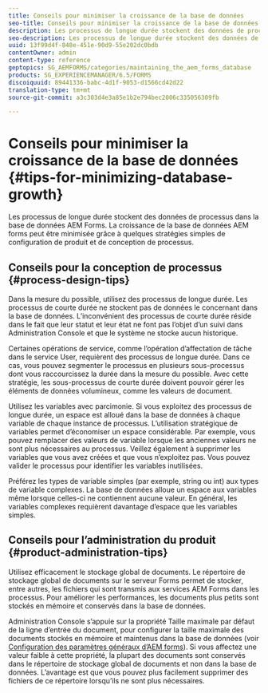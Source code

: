 ```yaml
---
title: Conseils pour minimiser la croissance de la base de données
seo-title: Conseils pour minimiser la croissance de la base de données
description: Les processus de longue durée stockent des données de processus dans la base de données AEM Forms. La croissance de la base de données AEM forms peut être minimisée grâce à quelques stratégies simples de configuration de produit et de conception de processus.
seo-description: Les processus de longue durée stockent des données de processus dans la base de données AEM Forms. La croissance de la base de données AEM forms peut être minimisée grâce à quelques stratégies simples de configuration de produit et de conception de processus.
uuid: 13f99d4f-848e-451e-90d9-55e202dc0bdb
contentOwner: admin
content-type: reference
geptopics: SG_AEMFORMS/categories/maintaining_the_aem_forms_database
products: SG_EXPERIENCEMANAGER/6.5/FORMS
discoiquuid: 89441336-babc-4d1f-9053-d1566cd42d22
translation-type: tm+mt
source-git-commit: a3c303d4e3a85e1b2e794bec2006c335056309fb

---
```



# Conseils pour minimiser la croissance de la base de données {#tips-for-minimizing-database-growth}

Les processus de longue durée stockent des données de processus dans la base de données AEM Forms. La croissance de la base de données AEM forms peut être minimisée grâce à quelques stratégies simples de configuration de produit et de conception de processus.

## Conseils pour la conception de processus {#process-design-tips}

Dans la mesure du possible, utilisez des processus de longue durée. Les processus de courte durée ne stockent pas de données le concernant dans la base de données. L’inconvénient des processus de courte durée réside dans le fait que leur statut et leur état ne font pas l’objet d’un suivi dans Administration Console et que le système ne stocke aucun historique.

Certaines opérations de service, comme l’opération d’affectation de tâche dans le service User, requièrent des processus de longue durée. Dans ce cas, vous pouvez segmenter le processus en plusieurs sous-processus dont vous raccourcissez la durée dans la mesure du possible. Avec cette stratégie, les sous-processus de courte durée doivent pouvoir gérer les éléments de données volumineux, comme les valeurs de document.

Utilisez les variables avec parcimonie. Si vous exploitez des processus de longue durée, un espace est alloué dans la base de données à chaque variable de chaque instance de processus. L’utilisation stratégique de variables permet d’économiser un espace considérable. Par exemple, vous pouvez remplacer des valeurs de variable lorsque les anciennes valeurs ne sont plus nécessaires au processus. Veillez également à supprimer les variables que vous avez créées et que vous n’exploitez pas. Vous pouvez valider le processus pour identifier les variables inutilisées.

Préférez les types de variable simples (par exemple, string ou int) aux types de variable complexes. La base de données alloue un espace aux variables même lorsque celles-ci ne contiennent aucune valeur. En général, les variables complexes requièrent davantage d’espace que les variables simples.

## Conseils pour l’administration du produit {#product-administration-tips}

Utilisez efficacement le stockage global de documents. Le répertoire de stockage global de documents sur le serveur Forms permet de stocker, entre autres, les fichiers qui sont transmis aux services AEM Forms dans les processus. Pour améliorer les performances, les documents plus petits sont stockés en mémoire et conservés dans la base de données.

Administration Console s’appuie sur la propriété Taille maximale par défaut de la ligne d’entrée du document, pour configurer la taille maximale des documents stockés en mémoire et maintenus dans la base de données (voir [Configuration des paramètres généraux d’AEM forms](/help/forms/using/admin-help/configure-general-aem-forms-settings.md#configure-general-aem-forms-settings)). Si vous affectez une valeur faible à cette propriété, la plupart des documents sont conservés dans le répertoire de stockage global de documents et non dans la base de données. L’avantage est que vous pouvez plus facilement supprimer des fichiers de ce répertoire lorsqu’ils ne sont plus nécessaires.
